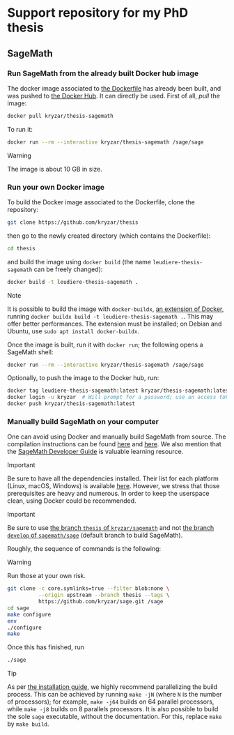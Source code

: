 # Support repository for my PhD thesis

## SageMath

### Run SageMath from the already built Docker hub image

The docker image associated to [the Dockerfile](Dockerfile) has already been built, and was pushed to [the Docker Hub](https://hub.docker.com/repository/docker/kryzar/thesis-sagemath). It can directly be used. First of all, *pull* the image:

```bash
docker pull kryzar/thesis-sagemath
```

To run it:

```bash
docker run --rm --interactive kryzar/thesis-sagemath /sage/sage
```

> [!WARNING]
> The image is about 10 GB in size.

### Run your own Docker image

To build the Docker image associated to the Dockerfile, clone
the repository:

```bash
git clone https://github.com/kryzar/thesis
```

then go to the newly created directory (which contains the Dockerfile):

```bash
cd thesis
```

and build the image using `docker build` (the name `leudiere-thesis-sagemath` can be freely changed):

```bash
docker build -t leudiere-thesis-sagemath .
```

> [!NOTE]
> It is possible to build the image with `docker-buildx`, [an extension of Docker](https://docs.docker.com/reference/cli/docker/buildx/), running `docker buildx build -t leudiere-thesis-sagemath .`. This may offer better performances. The extension must be installed; on Debian and Ubuntu, use `sudo apt install docker-buildx`.

Once the image is built, run it with `docker run`; the following opens a SageMath shell:

```bash
docker run --rm --interactive kryzar/thesis-sagemath /sage/sage
```

Optionally, to push the image to the Docker hub, run:

```bash
docker tag leudiere-thesis-sagemath:latest kryzar/thesis-sagemath:latest
docker login -u kryzar  # Will prompt for a password; use an access token
docker push kryzar/thesis-sagemath:latest
```

### Manually build SageMath on your computer

One can avoid using Docker and manually build SageMath from source. The compilation instructions can be found [here](https://doc.sagemath.org/html/en/installation/source.html) and [here](https://github.com/sagemath/sage/?tab=readme-ov-file#instructions-to-build-from-source). We also mention that the [SageMath Developer Guide](https://doc.sagemath.org/html/en/developer/index.html) is valuable learning resource.

> [!IMPORTANT]
> Be sure to have all the dependencies installed. Their list for each platform (Linux, macOS, Windows) is available [here](https://github.com/sagemath/sage/?tab=readme-ov-file#instructions-to-build-from-source). However, we stress that those prerequisites are heavy and numerous. In order to keep the userspace clean, using Docker could be recommended.

> [!IMPORTANT]
> Be sure to use [the branch `thesis` of `kryzar/sagemath`](https://github.com/kryzar/sage/tree/thesis-snippets) and not [the branch `develop` of `sagemath/sage`](https://github.com/sagemath/sage) (default branch to build SageMath).

Roughly, the sequence of commands is the following:

> [!WARNING]
> Run those at your own risk.

```bash
git clone -c core.symlinks=true --filter blob:none \
          --origin upstream --branch thesis --tags \
          https://github.com/kryzar/sage.git /sage
cd sage
make configure
env
./configure
make
```

Once this has finished, run

```bash
./sage
```

> [!TIP]
> As per [the installation guide](https://github.com/sagemath/sage), we highly
> recommend parallelizing the build process. This can be achieved by running
> `make -jN` (where `N` is the number of processors); for example, `make -j64`
> builds on 64 parallel processors, while `make -j8` builds on 8 parallels
> processors. It is also possible to build the sole `sage` executable, without
> the documentation. For this, replace `make` by `make build`.
